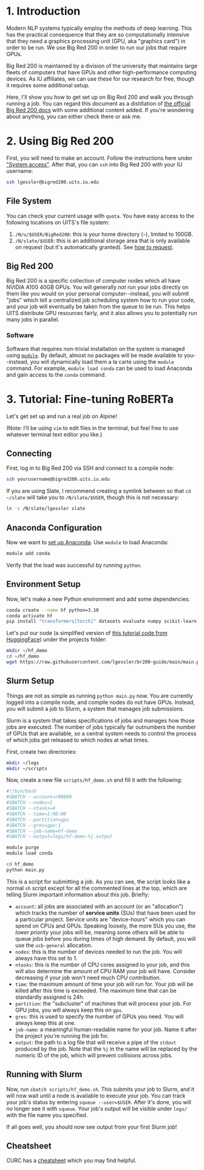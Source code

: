 # 1. Introduction
Modern NLP systems typically employ the methods of deep learning. 
This has the practical consequence that they are so computationally intensive that they need a graphics processing unit (GPU, aka "graphics card") in order to be run.
We use Big Red 200 in order to run our jobs that require GPUs.

Big Red 200 is maintained by a division of the university that maintains large fleets of computers that have GPUs and other high-performance computing devices. 
As IU affiliates, we can use these for our research for free, though it requires some additional setup.

Here, I'll show you how to get set up on Big Red 200 and walk you through running a job.
You can regard this document as a distillation of [the official Big Red 200 docs](https://servicenow.iu.edu/kb?id=kb_article_view&sysparm_article=KB0026317) with some additional content added.
If you're wondering about anything, you can either check there or ask me.

# 2. Using Big Red 200
First, you will need to make an account. Follow the instructions here under ["System access"](https://servicenow.iu.edu/kb?id=kb_article_view&sysparm_article=KB0026317#access).
After that, you can `ssh` into Big Red 200 with your IU username:
```bash
ssh lgessler@bigred200.uits.iu.edu
```

## File System
You can check your current usage with `quota`. 
You have easy access to the following locations on UITS's file system:

1. `/N/u/$USER/BigRed200`: this is your home directory (`~`), limited to 100GB.
2. `/N/slate/$USER`: this is an additional storage area that is only available on request (but it's automatically granted). See [how to request](https://servicenow.iu.edu/kb?id=kb_article_view&sysparm_article=KB0022439#slate).

## Big Red 200
Big Red 200 is a specific collection of computer nodes which all have NVIDIA A100 40GB GPUs. 
You will generally _not_ run your jobs directly on them like you would on your personal computer--instead, you will submit "jobs" which tell a centralized job scheduling system how to run your code, and your job will eventually be taken from the queue to be run.
This helps UITS distribute GPU resources fairly, and it also allows you to potentially run many jobs in parallel.

### Software
Software that requires non-trivial installation on the system is managed using [`module`](https://curc.readthedocs.io/en/latest/compute/modules.html).
By default, almost no packages will be made available to you--instead, you will dynamically load them a la carte using the `module` command.
For example, `module load conda` can be used to load Anaconda and gain access to the `conda` command.

# 3. Tutorial: Fine-tuning RoBERTa

Let's get set up and run a real job on Alpine! 

(Note: I'll be using `vim` to edit files in the terminal, but feel free to use whatever terminal text editor you like.)


## Connecting
First, log in to Big Red 200 via SSH and connect to a compile node:

```bash
ssh yourusername@bigred200.uits.iu.edu
```

If you are using Slate, I recommend creating a symlink between so that `cd ~/slate` will take you to `/N/slate/$USER`, though this is not necessary:

```bash
ln -s /N/slate/lgessler slate
```

## Anaconda Configuration
Now we want to [set up Anaconda](https://curc.readthedocs.io/en/latest/software/python.html?highlight=anaconda). 
Use `module` to load Anaconda:

```bash
module add conda
```
Verify that the load was successful by running `python`.

## Environment Setup

Now, let's make a new Python environment and add some dependencies:

```bash
conda create --name hf python=3.10
conda activate hf
pip install "transformers[torch]" datasets evaluate numpy scikit-learn
```

Let's put our code (a simplified version of [this tutorial code from HuggingFace](https://huggingface.co/docs/transformers/en/training)) under the projects folder:

```bash
mkdir ~/hf_demo
cd ~/hf_demo
wget https://raw.githubusercontent.com/lgessler/br200-guide/main/main.py
```

## Slurm Setup
Things are not as simple as running `python main.py` now. 
You are currently logged into a compile node, and compile nodes do not have GPUs.
Instead, you will submit a job to Slurm, a system that manages job submissions.

Slurm is a system that takes specifications of jobs and manages how those jobs are executed. The number of jobs typically far outnumbers the number of GPUs that are available, so a central system needs to control the process of which jobs get released to which nodes at what times.

First, create two directories:

```bash
mkdir ~/logs
mkdir ~/scripts
```

Now, create a new file `scripts/hf_demo.sh` and fill it with the following:


```bash
#!/bin/bash
#SBATCH --account=r00000
#SBATCH --nodes=1
#SBATCH --ntasks=4
#SBATCH --time=1:00:00
#SBATCH --partition=gpu
#SBATCH --gres=gpu:1
#SBATCH --job-name=hf-demo
#SBATCH --output=logs/hf-demo-%j.output

module purge
module load conda 

cd hf_demo
python main.py
```

This is a script for submitting a job.
As you can see, the script looks like a normal `sh` script except for all the commented lines at the top, which are telling Slurm important information about this job. 
Briefly:

* `account`: all jobs are associated with an account (or an "allocation") which tracks the number of **service units** (SUs) that have been used for a particular project. Service units are "device-hours" which you can spend on CPUs and GPUs. Speaking loosely, the more SUs you use, the *lower priority* your jobs will be, meaning some others will be able to queue jobs before you during times of high demand. By default, you will use the `ucb-general` allocation.
* `nodes`: this is the number of devices needed to run the job. You will always have this set to 1.
* `ntasks`: this is the number of CPU cores assigned to your job, and this will also determine the amount of CPU RAM your job will have. Consider decreasing if your job won't need much CPU contribution.
* `time`: the maximum amount of time your job will run for. Your job will be killed after this time is exceeded. The maximum time that can be standardly assigned is 24h.
* `partition`: the "subcluster" of machines that will process your job. For GPU jobs, you will always keep this on `gpu`.
* `gres`: this is used to specify the number of GPUs you need. You will always keep this at one.
* `job-name`: a meaningful human-readable name for your job. Name it after the project you're running the job for.
* `output`: the path to a log file that will receive a pipe of the `stdout` produced by the job. Note that the `%j` in the name will be replaced by the numeric ID of the job, which will prevent collisions across jobs.

## Running with Slurm
Now, run `sbatch scripts/hf_demo.sh`.
This submits your job to Slurm, and it will now wait until a node is available to execute your job.
You can track your job's status by entering `squeue --user=$USER`. 
After it's done, you will no longer see it with `squeue`. 
Your job's output will be visible under `logs/` with the file name you specified.

If all goes well, you should now see output from your first Slurm job!

## Cheatsheet
CURC has a [cheatsheet](https://curc.readthedocs.io/en/stable/additional-resources/CURC-cheatsheet.html) which you may find helpful.
